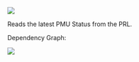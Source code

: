 ﻿
![](https://lh3.googleusercontent.com/1LNub3yB2pCS0ZwE6fgHjrWrGGhIAksV_DQ1sKdWHZ7o5UOQquhDySTrEAfTq42_Tnl3loKyMw-PmHvxUs-_FkC9kxPHELfwasdt73IMBm-spexLVVbUh2c6kjY2Uxd2GGPvkTkK)

Reads the latest PMU Status from the PRL.

  

Dependency Graph:

![](https://lh6.googleusercontent.com/qJFnJlZrNrEg630gKWUPw8FkkSK-aLfESSdD5xq9tr9XSJodCd3Kz0tnsAJCUQltzXRoMd8r31urj-l8bk1bStZ6v61JbDWSqE1YLdG2Ns-70Ejp4qba8YbZQ71mbxzfu8vfFMa2)
